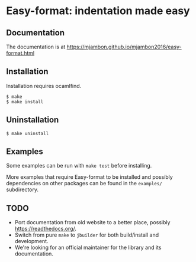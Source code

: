 Easy-format: indentation made easy
==================================


Documentation
-------------

The documentation is at https://mjambon.github.io/mjambon2016/easy-format.html


Installation
------------

Installation requires ocamlfind.

```
$ make
$ make install
```

Uninstallation
--------------

```
$ make uninstall
```

Examples
--------

Some examples can be run with `make test` before installing.

More examples that require Easy-format to be installed and possibly
dependencies on other packages can be found in the `examples/` subdirectory.

TODO
----

* Port documentation from old website to a better place, possibly https://readthedocs.org/.
* Switch from pure `make` to `jbuilder` for both build/install and development.
* We're looking for an official maintainer for the library and its documentation.

